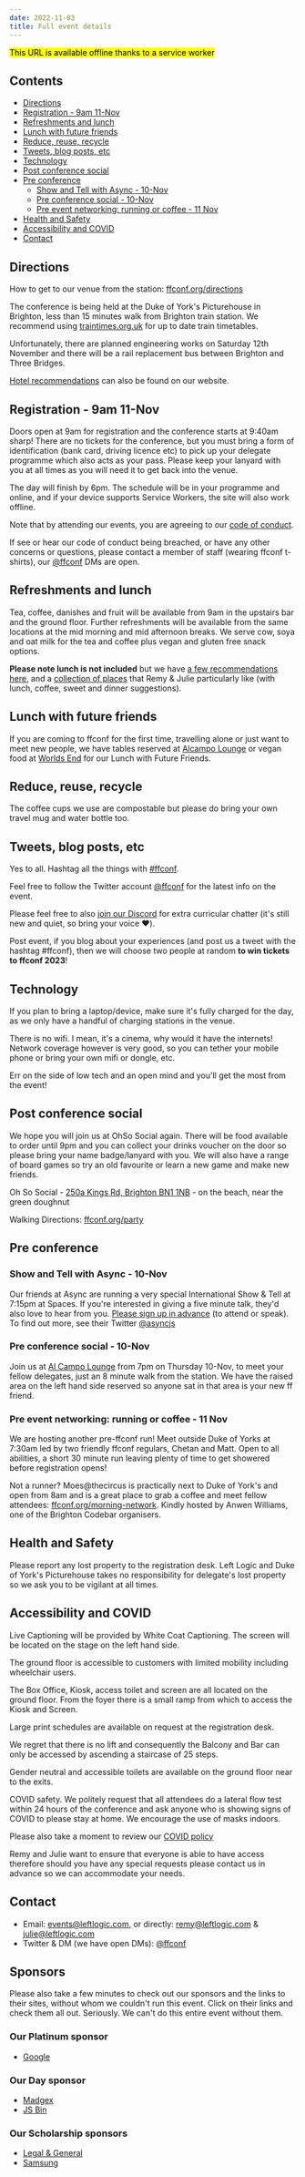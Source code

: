 ```yaml
---
date: 2022-11-03
title: Full event details
---
```


<!-- Hi there,

Please find below important and useful information to make sure your visit to our #ffconf on Friday 11th November 2022 is a super dooper awesome time!

Please note, a full copy of this [document is available here](https://ffconf.org/details/) and once loaded is available offline. -->

<mark>This URL is available offline thanks to a service worker</mark>

## Contents <!-- omit in toc -->

- [Directions](#directions)
- [Registration - 9am 11-Nov](#registration---9am-11-nov)
- [Refreshments and lunch](#refreshments-and-lunch)
- [Lunch with future friends](#lunch-with-future-friends)
- [Reduce, reuse, recycle](#reduce-reuse-recycle)
- [Tweets, blog posts, etc](#tweets-blog-posts-etc)
- [Technology](#technology)
- [Post conference social](#post-conference-social)
- [Pre conference](#pre-conference)
  - [Show and Tell with Async - 10-Nov](#show-and-tell-with-async---10-nov)
  - [Pre conference social - 10-Nov](#pre-conference-social---10-nov)
  - [Pre event networking: running or coffee - 11 Nov](#pre-event-networking-running-or-coffee---11-nov)
- [Health and Safety](#health-and-safety)
- [Accessibility and COVID](#accessibility-and-covid)
- [Contact](#contact)

## Directions

How to get to our venue from the station: [ffconf.org/directions](https://ffconf.org/directions)

The conference is being held at the Duke of York's Picturehouse in Brighton, less than 15 minutes walk from Brighton train station. We recommend using [traintimes.org.uk](https://traintimes.org.uk) for up to date train timetables.

Unfortunately, there are planned engineering works on Saturday 12th November and there will be a rail replacement bus between Brighton and Three Bridges.

[Hotel recommendations](https://2022.ffconf.org/#locations) can also be found on our website.

## Registration - 9am 11-Nov

Doors open at 9am for registration and the conference starts at 9:40am sharp! There are no tickets for the conference, but you must bring a form of identification (bank card, driving licence etc) to pick up your delegate programme which also acts as your pass. Please keep your lanyard with you at all times as you will need it to get back into the venue.

The day will finish by 6pm. The schedule will be in your programme and online, and if your device supports Service Workers, the site will also work offline.

Note that by attending our events, you are agreeing to our [code of conduct](https://ffconf.org/code-of-conduct/).

If see or hear our code of conduct being breached, or have any other concerns or questions, please contact a member of staff (wearing ffconf t-shirts), our [@ffconf](https://twitter.com/ffconf) DMs are open.

## Refreshments and lunch

Tea, coffee, danishes and fruit will be available from 9am in the upstairs bar and the ground floor. Further refreshments will be available from the same locations at the mid morning and mid afternoon breaks. We serve cow, soya and oat milk for the tea and coffee plus vegan and gluten free snack options.

**Please note lunch is not included** but we have [a few recommendations here](https://ffconf.org/food), and a [collection of places](https://ffconf.org/brighton) that Remy & Julie particularly like (with lunch, coffee, sweet and dinner suggestions).

## Lunch with future friends

If you are coming to ffconf for the first time, travelling alone or just want to meet new people, we have tables reserved at [Alcampo Lounge](https://goo.gl/maps/LjgEszGnouR53Hqq5) or vegan food at [Worlds End](https://g.page/worldsend_btn?share) for our Lunch with Future Friends.

## Reduce, reuse, recycle

The coffee cups we use are compostable but please do bring your own travel mug and water bottle too.

## Tweets, blog posts, etc

Yes to all. Hashtag all the things with [#ffconf](https://twitter.com/search?q=%23ffconf&src=typed_query&f=live).

Feel free to follow the Twitter account [@ffconf](https://twitter.com/ffconf) for the latest info on the event.

Please feel free to also [join our Discord](https://ffconf.org/chat) for extra curricular chatter (it's still new and quiet, so bring your voice ❤️).

Post event, if you blog about your experiences (and post us a tweet with the hashtag #ffconf), then we will choose two people at random **to win tickets to ffconf 2023**!

## Technology

If you plan to bring a laptop/device, make sure it's fully charged for the day, as we only have a handful of charging stations in the venue.

There is no wifi. I mean, it's a cinema, why would it have the internets! Network coverage however is very good, so you can tether your mobile phone or bring your own mifi or dongle, etc.

Err on the side of low tech and an open mind and you'll get the most from the event!

## Post conference social

We hope you will join us at OhSo Social again. There will be food available to order until 9pm and you can collect your drinks voucher on the door so please bring your name badge/lanyard with you. We will also have a range of board games so try an old favourite or learn a new game and make new friends.

Oh So Social - [250a Kings Rd, Brighton BN1 1NB](https://goo.gl/maps/ZHdtZQLsg5LuDfQK8) - on the beach, near the green doughnut

Walking Directions: [ffconf.org/party](https://ffconf.org/party)

## Pre conference

### Show and Tell with Async - 10-Nov

Our friends at Async are running a very special International Show & Tell at 7:15pm at Spaces. If you're interested in giving a five minute talk, they'd also love to hear from you. [Please sign up in advance](https://asyncjs.com/events/) (to attend or speak). To find out more, see their Twitter [@asyncjs](https://twitter.com/asyncjs)

### Pre conference social - 10-Nov

Join us at [Al Campo Lounge](https://thelounges.co.uk/alcampo/) from 7pm on Thursday 10-Nov, to meet your fellow delegates, just an 8 minute walk from the station. We have the raised area on the left hand side reserved so anyone sat in that area is your new ff friend.

### Pre event networking: running or coffee - 11 Nov

We are hosting another pre-ffconf run! Meet outside Duke of Yorks at 7:30am led by two friendly ffconf regulars, Chetan and Matt. Open to all abilities, a short 30 minute run leaving plenty of time to get showered before registration opens!

Not a runner? Moes@thecircus is practically next to Duke of York's and open from 8am and is a great place to grab a coffee and meet fellow attendees: [ffconf.org/morning-network](https://ffconf.org/morning-network). Kindly hosted by Anwen Williams, one of the Brighton Codebar organisers.

## Health and Safety

Please report any lost property to the registration desk. Left Logic and Duke of York's Picturehouse takes no responsibility for delegate's lost property so we ask you to be vigilant at all times.

## Accessibility and COVID

Live Captioning will be provided by White Coat Captioning. The screen will be located on the stage on the left hand side.

The ground floor is accessible to customers with limited mobility including wheelchair users.

The Box Office, Kiosk, access toilet and screen are all located on the ground floor. From the foyer there is a small ramp from which to access the Kiosk and Screen.

Large print schedules are available on request at the registration desk.

We regret that there is no lift and consequently the Balcony and Bar can only be accessed by ascending a staircase of 25 steps.

Gender neutral and accessible toilets are available on the ground floor near to the exits.

COVID safety. We politely request that all attendees do a lateral flow test within 24 hours of the conference and ask anyone who is showing signs of COVID to please stay at home. We encourage the use of masks indoors.

Please also take a moment to review our [COVID policy](/covid/)

Remy and Julie want to ensure that everyone is able to have access therefore should you have any special requests please contact us in advance so we can accommodate your needs.

## Contact

* Email: [events@leftlogic.com](mailto:events@leftlogic.com), or directly: [remy@leftlogic.com](mailto:remy@leftlogic.com) & [julie@leftlogic.com](mailto:julie@leftlogic.com)
* Twitter & DM (we have open DMs): [@ffconf](https://twitter.com/ffconf)

## Sponsors <!-- omit in toc -->

Please also take a few minutes to check out our sponsors and the links to their sites, without whom we couldn't run this event. Click on their links and check them all out. Seriously. We can't do this entire event without them.

### Our Platinum sponsor<!-- omit in toc -->

* [Google](https://web.dev/)


### Our Day sponsor<!-- omit in toc -->

* [Madgex](https://madgex.com/)
* [JS Bin](https://jsbin.com/)

### Our Scholarship sponsors<!-- omit in toc -->

* [Legal & General](https://www.legalandgeneral.com/careers)
* [Samsung](https://developer.samsung.com/internet)

<!--
* * *

Warm wishes, and we'll see you soon!

Remy & Julie

Left Logic -->
